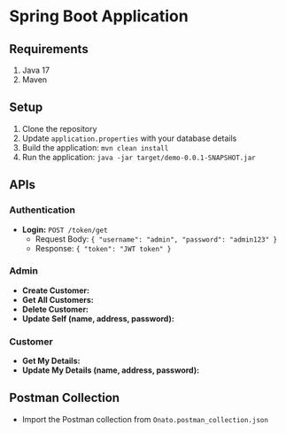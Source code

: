 # Spring Boot Application

## Requirements

1. Java 17
3. Maven

## Setup

1. Clone the repository
2. Update `application.properties` with your database details
3. Build the application: `mvn clean install`
4. Run the application: `java -jar target/demo-0.0.1-SNAPSHOT.jar`

## APIs

### Authentication

- **Login:** `POST /token/get`
    - Request Body: `{ "username": "admin", "password": "admin123" }`
    - Response: `{ "token": "JWT token" }`

### Admin

- **Create Customer:**
- **Get All Customers:**
- **Delete Customer:**
- **Update Self (name, address, password):**

### Customer

- **Get My Details:**
- **Update My Details (name, address, password):**

## Postman Collection

- Import the Postman collection from `Onato.postman_collection.json`
